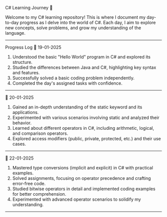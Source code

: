 C# Learning Journey 🚀

Welcome to my C# learning repository! This is where I document my day-to-day progress as I delve into the world of C#. Each day, I aim to explore new concepts, solve problems, and grow my understanding of the language.
________________________________________
Progress Log
📅 19-01-2025
1.	Understood the basic "Hello World" program in C# and explored its structure.
2.	Studied the differences between Java and C#, highlighting key syntax and features.
3.	Successfully solved a basic coding problem independently.
4.	Completed the day's assigned tasks with confidence.
________________________________________
📅 20-01-2025
1.	Gained an in-depth understanding of the static keyword and its applications.
2.	Experimented with various scenarios involving static and analyzed their behavior.
3.	Learned about different operators in C#, including arithmetic, logical, and comparison operators.
4.	Explored access modifiers (public, private, protected, etc.) and their use cases.
________________________________________
📅 22-01-2025
1.	Mastered type conversions (implicit and explicit) in C# with practical examples.
2.	Solved assignments, focusing on operator precedence and crafting error-free code.
3.	Studied bitwise operators in detail and implemented coding examples for better comprehension.
4.	Experimented with advanced operator scenarios to solidify my understanding.
________________________________________


